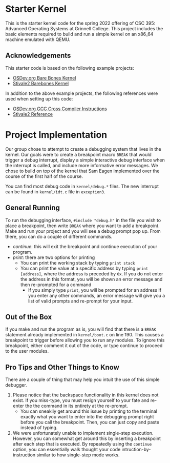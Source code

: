 # Starter Kernel
This is the starter kernel code for the spring 2022 offering of CSC 395: Advanced Operating Systems at Grinnell College. This project includes the basic elements required to build and run a simple kernel on an x86_64 machine emulated with QEMU.

## Acknowledgements
This starter code is based on the following example projects:
- [OSDev.org Bare Bones Kernel](https://wiki.osdev.org/Bare_bones)
- [Stivale2 Barebones Kernel](https://github.com/stivale/stivale2-barebones)

In addition to the above example projects, the following references were used when setting up this code:
- [OSDev.org GCC Cross Compiler Instructions](https://wiki.osdev.org/GCC_Cross-Compiler)
- [Stivale2 Reference](https://github.com/stivale/stivale/blob/master/STIVALE2.md)

# Project Implementation
Our group chose to attempt to create a debugging system that lives in the kernel. Our goals were to create a breakpoint macro `BREAK` that would trigger a debug interrupt, display a simple interactive debug interface when the interrupt is called, and include more informative error messages. We chose to build on top of the kernel that Sam Eagen implemented over the course of the first half of the course. 

You can find most debug code in `kernel/debug.*` files. The new interrupt can be found in `kernel/idt.c` file in `exception3`. 

General Running
---------------
To run the debugging interface, `#include "debug.h"` in the file you wish to place a breakpoint, then write `BREAK` where you want to add a breakpoint. Make and run your project and you will see a debug prompt pop up. From there, you can do a couple of different commands. 
- _continue_: this will exit the breakpoint and continue execution of your program. 
- _print_: there are two options for printing
    * You can print the working stack by typing `print stack`
    * You can print the value at a specific address by typing `print [address]`, where the address is preceded by `0x`. If you do not enter the address in this format, you will be shown an error message and then re-prompted for a command
        * If you simply type `print`, you will be prompted for an address
If you enter any other commands, an error message will give you a list of valid prompts and re-prompt for your input. 

Out of the Box
--------------
If you make and run the program as is, you will find that there is a `BREAK` statement already implemented in `kernel/boot.c` on line 190. This causes a breakpoint to trigger before allowing you to run any modules. To ignore this breakpoint, either comment it out of the code, or type continue to proceed to the user modules. 

Pro Tips and Other Things to Know
---------------------------------
There are a couple of thing that may help you intuit the use of this simple debugger. 
1. Please notice that the backspace functionality in this kernel does not exist. If you miss-type, you must resign yourself to your fate and re-enter the the command in its entirety at the re-prompt. 
    * You can sneakily get around this issue by printing to the terminal exactly what you want to enter into the debugging prompt right before you call the breakpoint. Then, you can just copy and paste instead of typing. 
2. We were unfortunately unable to implement single-step execution. However, you can somewhat get around this by inserting a breakpoint after each step that is executed. By repeatedly using the `continue` option, you can essentially walk thought your code intruction-by-instruction similar to how single-step mode works. 